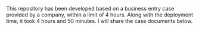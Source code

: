 This repository has been developed based on a business entry case provided by a company, within a limit of 4 hours. Along with the deployment time, it took 4 hours and 50 minutes. I will share the case documents below.